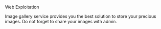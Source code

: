 Web Exploitation

Image gallery service provides you the best solution to store your precious images. Do not forget to share your images with admin.
